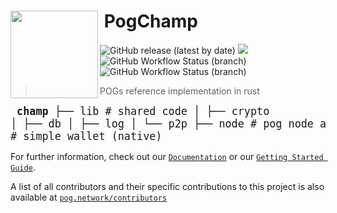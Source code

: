 <h1>
<img align="left" width="140" src="https://pog.network/assets/pog.svg">
 &nbsp;PogChamp
</h1>

![GitHub release (latest by date)](https://img.shields.io/github/v/release/pognetwork/champ?label=version&logo=github&style=flat-square) ![](https://img.shields.io/npm/v/champ-wasm?style=flat-square&logo=npm) ![GitHub Workflow Status (branch)](https://img.shields.io/github/workflow/status/pognetwork/champ/Testing/main?label=tests&style=flat-square) ![GitHub Workflow Status (branch)](https://img.shields.io/github/workflow/status/pognetwork/champ/Audit%20Dependencies/main?label=audit&style=flat-square)

> POGs reference implementation in rust

<big><pre>
**champ**
├── lib # shared code
│ ├── crypto
│ ├── db
│ ├── log
│ └── p2p
├── node # pog node application
└── wallet # simple wallet (native) </pre></big>

For further information, check out our [`Documentation`](https://pog.network/champ)
or our [`Getting Started Guide`](https://pog.network/champ/developers/setup).

A list of all contributors and their specific contributions to this project is also available at [`pog.network/contributors`](https://pog.network/contributors)
